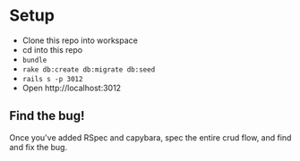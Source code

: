 # Setup

* Clone this repo into workspace
* cd into this repo
* `bundle`
* `rake db:create db:migrate db:seed`
* `rails s -p 3012`
* Open http://localhost:3012

## Find the bug!

Once you've added RSpec and capybara, spec the entire crud flow, and find and fix the bug.

